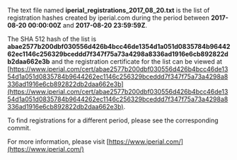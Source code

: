 The text file named **iperial_registrations_2017_08_20.txt** is the list of registration hashes created by iperial.com during the period between **2017-08-20 00:00:00Z** and **2017-08-20 23:59:59Z**.

The SHA 512 hash of the list is **abae2577b200dbf030556d426b4bcc46de1354d1a051d0835784b9644262ec1146c256329bceddd7f347f75a73a4298a8336ad1916e6cb892822db2daa662e3b** and the registration certificate for the list can be viewed at [https://www.iperial.com/cert/abae2577b200dbf030556d426b4bcc46de1354d1a051d0835784b9644262ec1146c256329bceddd7f347f75a73a4298a8336ad1916e6cb892822db2daa662e3b](https://www.iperial.com/cert/abae2577b200dbf030556d426b4bcc46de1354d1a051d0835784b9644262ec1146c256329bceddd7f347f75a73a4298a8336ad1916e6cb892822db2daa662e3b).

To find registrations for a different period, please see the corresponding commit.

For more information, please visit [https://www.iperial.com/](https://www.iperial.com/)

